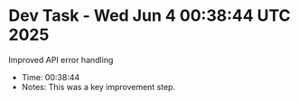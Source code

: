 # Dev Task - Wed Jun  4 00:38:44 UTC 2025
Improved API error handling
- Time: 00:38:44
- Notes: This was a key improvement step.
